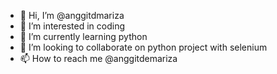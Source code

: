- 👋 Hi, I’m @anggitdmariza
- 👀 I’m interested in coding
- 🌱 I’m currently learning python
- 💞️ I’m looking to collaborate on python project with selenium
- 📫 How to reach me @anggitdemariza

<!---
anggitdmariza/anggitdmariza is a ✨ special ✨ repository because its `README.md` (this file) appears on your GitHub profile.
You can click the Preview link to take a look at your changes.
--->
